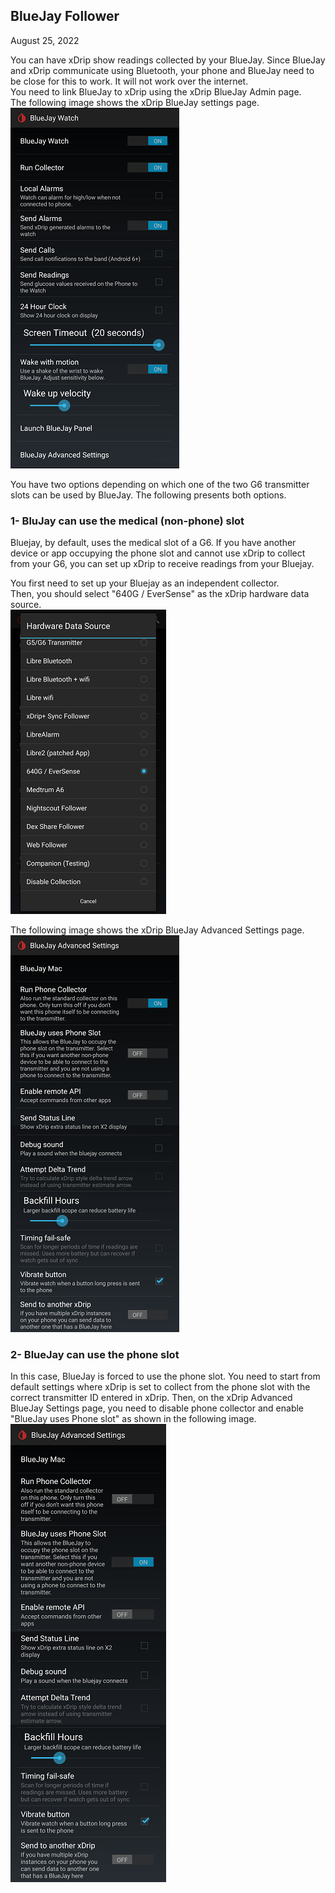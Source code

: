 ## BlueJay Follower  
August 25, 2022 

You can have xDrip show readings collected by your BlueJay.  Since BlueJay and xDrip communicate using Bluetooth, your phone and BlueJay need to be close for this to work.  It will not work over the internet.  
You need to link BlueJay to xDrip using the xDrip BlueJay Admin page.  
The following image shows the xDrip BlueJay settings page.  
![](./images/BluejaySettings.png)  


You have two options depending on which one of the two G6 transmitter slots can be used by BlueJay.  The following presents both options.  
  
### 1- BluJay can use the medical (non-phone) slot  
Bluejay, by default, uses the medical slot of a G6.  If you have another device or app occupying the phone slot and cannot use xDrip to collect from your G6, you can set up xDrip to receive readings from your Bluejay.  
  
You first need to set up your Bluejay as an independent collector.  
Then, you should select "640G / EverSense" as the xDrip hardware data source.  
![](images/HDS_Eversense.png)  
  
The following image shows the xDrip BlueJay Advanced Settings page.    
![](./images/BluejayAdvancedSettings.png)  
  
### 2- BlueJay can use the phone slot  
In this case, BlueJay is forced to use the phone slot.  You need to start from default settings where xDrip is set to collect from the phone slot with the correct transmitter ID entered in xDrip.  Then, on the xDrip Advanced BlueJay Settings page, you need to disable phone collector and enable "BlueJay uses Phone slot" as shown in the following image.  
![](./images/BluejayAdvancedSettings2.png)  
  
